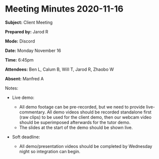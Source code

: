 # Meeting Minutes 2020-11-16 #

**Subject:** Client Meeting

**Prepared by:** Jarod R

**Mode:** Discord

**Date:** Monday November 16

**Time:** 6:45pm

**Attendees:** Ben L, Calum B, Will T, Jarod R, Zhaobo W

**Absent:** Manfred A


Notes:

* Live demo:
    * All demo footage can be pre-recorded, but we need to provide live-commentary. All demo videos should be recorded standalone first (raw clips) to be used for the client demo, then our webcam video should be superimposed afterwards for the tutor demo.
    * The slides at the start of the demo should be shown live.

* Soft deadline:
    * All demo/presentation videos should be completed by Wednesday night so integration can begin.